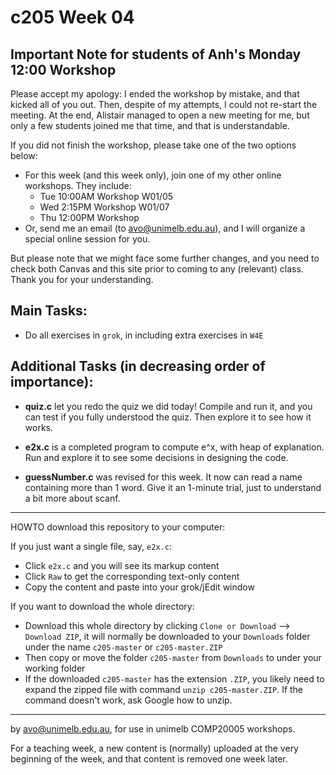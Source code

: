  c205 Week 04
=======

Important Note for students of Anh's Monday 12:00 Workshop
----------------------------------------------------------
Please accept my apology: I ended the workshop by mistake, and that kicked
all of you out. Then, despite of my attempts, I could not re-start the meeting. 
At the end, Alistair managed to open a new meeting for me, but only a few students joined me that time, and that is understandable.

If you did not finish the workshop, please take one of the two options below:
  * For this week (and this week only), join one of my other online workshops. They include:
    * Tue 10:00AM Workshop W01/05
    * Wed 2:15PM  Workshop W01/07
    * Thu 12:00PM Workshop
  * Or, send me an email (to avo@unimelb.edu.au), and I will organize a special online session for you.

But please note that we might face some further changes, and you need to check both Canvas and this site prior to coming to any (relevant) class. Thank you for your understanding. 

Main Tasks:
-------------
  * Do all exercises in `grok`, in including extra exercises in `W4E`
  

Additional Tasks (in decreasing order of importance):
-------------------
  * **quiz.c** let you redo the quiz we did today! Compile and run it, and you can test
if you fully understood the quiz. Then explore it to see how it works.

  * **e2x.c** is a completed program to compute e^x, with heap of explanation. Run and explore it to see some decisions in designing the code. 

  * **guessNumber.c** was revised for this week. It now can read a name containing more than 1 word. Give it an 1-minute trial, just to understand a bit more about scanf.

 

------------------------------------------------------
HOWTO download this repository to your computer:

If you just want a single file, say, `e2x.c`:
  * Click `e2x.c` and you will see its markup content
  * Click `Raw` to get the corresponding text-only content 
  * Copy the content and paste into your grok/jEdit window


If you want to download the whole directory:
  * Download this whole directory by clicking `Clone or Download` --> `Download ZIP`, it will normally be downloaded to your `Downloads` folder under the name `c205-master` or `c205-master.ZIP`
  * Then copy or move the folder `c205-master` from `Downloads` to under your working folder
  * If the downloaded `c205-master` has the extension `.ZIP`, you likely need to expand the zipped file with command `unzip c205-master.ZIP`. If the command doesn't work, ask Google how to unzip.
 
-------------------------------------------------------------
by avo@unimelb.edu.au, for use in unimelb COMP20005 workshops.

For a teaching week, a new content is (normally) uploaded at the very beginning of the week, and that content is removed one week later.
